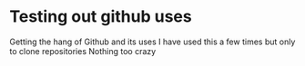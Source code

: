 # Testing out github uses
Getting the hang of Github and its uses
I have used this a few times but only to clone repositories
Nothing too crazy
